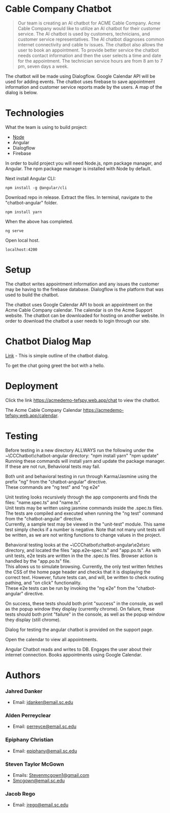 # Cable Company Chatbot

> Our team is creating an AI chatbot for ACME Cable Company. Acme Cable Company would like to utilize an AI chatbot for their customer service. The AI chatbot is used by customers, technicians, and customer service representatives. The AI chatbot diagnoses common internet connectivity and cable tv issues. The chatbot also allows the user to book an appointment. To provide better service the chatbot needs contact information and then the user selects a time and date for the appointment. The technician service hours are from 8 am to 7 pm, seven days a week.

The chatbot will be made using Dialogflow.  Google Calendar API will be used for adding events. The chatbot uses firebase to save appointment information and customer service reports made by the users. A map of the dialog is below.

# Technologies

What the team is using to build project:
* [Node](https://nodejs.org/en/)
* Angular
* Dialogflow
* Firebase

In order to build project you will need Node.js, npm package manager, and Angular. The npm package manager is installed with Node by default.

Next install Angular CLI:

`npm install -g @angular/cli`

Download repo in release. Extract the files. In terminal, navigate to the "chatbot-angular" folder.

`npm install yarn`

When the above has completed.

`ng serve`

Open local host.

`localhost:4200`

# Setup
The chatbot writes appointment information and any issues the customer may be having to the firebase database. Dialogflow is the platform that was used to build the chatbot.

The chatbot uses Google Calendar API to book an appointment on the Acme Cable Company calendar. The calendar is on the Acme Support website.
The chatbot can be downloaded for hosting on another website. In order to download the chatbot a user needs to login through our site. 

# Chatbot Dialog Map
[Link](https://github.com/SCCapstone/CCChatbot/wiki/Chatbot-Dialog-Outline) - This is simple outline of the chatbot dialog.

To get the chat going greet the bot with a hello.

# Deployment

Click the link https://acmedemo-tefspy.web.app/chat to view the chatbot.

The Acme Cable Company Calendar https://acmedemo-tefspy.web.app/calendar.

# Testing
Before testing in a new directory ALLWAYS run the following under the ~\CCChatbot\chatbot-angular directory:
"npm install yarn"
"npm update"
Running these commands will install yarn and update the package manager.  If these are not run, Behavioral tests may fail.

Both unit and behavioral testing in run through Karma/Jasmine using the prefix "ng" from the "chatbot-angular" directive.  
These commands are "ng test" and "ng e2e"

Unit testing looks recursively through the app components and finds the files: "name.spec.ts" and "name.ts".  
Unit tests may be written using jasmine commands inside the .spec.ts files. 
The tests are compiled and executed when running the "ng test" command from the "chatbot-angular" directive.  
Currently, a sample test may be viewed in the "unit-test" module.  This same test simply checks if a number is negative.
Note that not many unit tests will be written, as we are not writing functions to change values in the project.

Behavioral testing looks at the ~\CCChatbot\chatbot-angular\e2e\src directory, and located the files "app.e2e-spec.ts" and
"app.po.ts".  As with unit tests, e2e tests are written in the the .spec.ts files.  Browser action is handled by the "app.po.ts" file.  
This allows us to simulate browsing.  Currently, the only test written fetches the CSS of the home page header and checks that it is displaying the correct text.  However, future tests can, and will, be written to check routing pathing, and "on click" functionality.  
These e2e tests can be run by invoking the "ng e2e" from the "chatbot-angular" directive.

On success, these tests should both print "success" in the console, as well as the popup window they display (currently chrome).
On failure, these tests should both print "failure" in the console, as well as the popup window they display (still chrome).

Dialog for testing the angular chatbot is provided on the support page.

Open the calendar to view all appointments.

Angular Chatbot reads and writes to DB. Engages the user about their internet connection. Books appointments using Google Calendar.

# Authors
### Jahred Danker
* Email: jdanker@email.sc.edu
### Alden Perreyclear
* Email: perreyce@email.sc.edu
### Epiphany Christian
* Email: epiphany@email.sc.edu
### Steven Taylor McGown
* Emails: Stevenmcgown1@gmail.com
* Smcgown@email.sc.edu
### Jacob Rego
* Email: jrego@email.sc.edu
